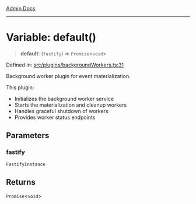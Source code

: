 [Admin Docs](/)

***

# Variable: default()

> **default**: (`fastify`) => `Promise`\<`void`\>

Defined in: [src/plugins/backgroundWorkers.ts:31](https://github.com/Sourya07/talawa-api/blob/cfbd515d04ffba748b09232a33807f1845dd1878/src/plugins/backgroundWorkers.ts#L31)

Background worker plugin for event materialization.

This plugin:
- Initializes the background worker service
- Starts the materialization and cleanup workers
- Handles graceful shutdown of workers
- Provides worker status endpoints

## Parameters

### fastify

`FastifyInstance`

## Returns

`Promise`\<`void`\>

